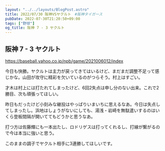 ```yaml
---
layout: "../../layouts/BlogPost.astro"
title: 2022/07/30 阪神VSヤクルト　#阪神タイガース
pubDate: 2022-07-30T21:20:50+09:00
tags: ["野球"]
og_title: 阪神 7 - 3 ヤクルト
---
```


## 阪神 7 - 3 ヤクルト

https://baseball.yahoo.co.jp/npb/game/2021006012/index

今日も快勝。ヤクルトは主力が戻ってきてはいるけど、まだまだ調整不足って感じかな。山田が攻守に精彩を欠いているのがつらそう。村上はすごい。

才木は村上には打たれてしまったけど、6回2失点は申し分のない出来。これで2勝目、次も頑張ってほしい。

昨日もだったけど小刻みな継投はやっぱりいまいちに思えるなあ。今日は失点してしまったし。浜地はしょうがないにしても、湯浅・岩崎を無駄遣いするのはいくら登板間隔が開いててもどうかと思うなあ。

打つ方は佐藤輝にも一本出たし、ロドリゲスは打ってくれるし、打線が繋がるので今は本当に強いと思う。

このままの調子でヤクルト相手に3連勝してほしいです。
